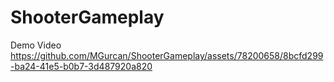 # ShooterGameplay

Demo Video
https://github.com/MGurcan/ShooterGameplay/assets/78200658/8bcfd299-ba24-41e5-b0b7-3d487920a820

